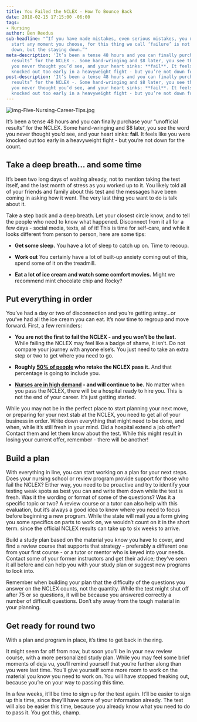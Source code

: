 ```yaml
---
title: You Failed the NCLEX - How To Bounce Back
date: 2018-02-15 17:15:00 -06:00
tags:
- Nursing
author: Ben Reedus
sub-headline: "“If you have made mistakes, even serious mistakes, you may have a fresh
  start any moment you choose, for this thing we call ‘failure’ is not the falling
  down, but the staying down.”"
meta-description: 'It’s been a tense 48 hours and you can finally purchase your “unofficial
  results” for the NCLEX -. Some hand-wringing and $8 later, you see the word that
  you never thought you’d see, and your heart sinks: **fail**. It feels like you were
  knocked out too early in a heavyweight fight - but you’re not down for the count.'
post-description: 'It’s been a tense 48 hours and you can finally purchase your “unofficial
  results” for the NCLEX -. Some hand-wringing and $8 later, you see the word that
  you never thought you’d see, and your heart sinks: **fail**. It feels like you were
  knocked out too early in a heavyweight fight - but you’re not down for the count.'
---
```


![img-Five-Nursing-Career-Tips.jpg](/blog/uploads/img-blog-failed-nclex.jpg)

It’s been a tense 48 hours and you can finally purchase your “unofficial results” for the NCLEX. Some hand-wringing and $8 later, you see the word you never thought you’d see, and your heart sinks: **fail**. It feels like you were knocked out too early in a heavyweight fight - but you’re not down for the count.

## Take a deep breath… and some time

It’s been two long days of waiting already, not to mention taking the test itself, and the last month of stress as you worked up to it. You likely told all of your friends and family about this test and the messages have been coming in asking how it went. The very last thing you want to do is talk about it.

Take a step back and a deep breath. Let your closest circle know, and to tell the people who need to know what happened. Disconnect from it all for a few days - social media, texts, all of it! This is time for self-care, and while it looks different from person to person, here are some tips:

* **Get some sleep.** You have a lot of sleep to catch up on. Time to recoup.

* **Work out** You certainly have a lot of built-up anxiety coming out of this, spend some of it on the treadmill.

* **Eat a lot of ice cream and watch some comfort movies.** Might we recommend mint chocolate chip and Rocky?

## Put everything in order

You’ve had a day or two of disconnection and you’re getting antsy...or you’ve had all the ice cream you can eat. It’s now time to regroup and move forward. First, a few reminders:

* **You are not the first to fail the NCLEX - and you won’t be the last.** While failing the NCLEX may feel like a badge of shame, it isn’t. Do not compare your journey with anyone else’s. You just need to take an extra step or two to get where you need to go.

* **Roughly [50% of people](https://www.ncsbn.org/Table_of_Pass_Rates_2017.pdf) who retake the NCLEX pass it.** And that percentage is going to include you.

* **[Nurses are in high demand](https://nurse.org/articles/nursing-demand-by-state/) - and will continue to be.** No matter when you pass the NCLEX, there will be a hospital ready to hire you. This is not the end of your career. It’s just getting started.

While you may not be in the perfect place to start planning your next move, or preparing for your next stab at the NCLEX, you need to get all of your business in order. Write down everything that might need to be done, and when, while it’s still fresh in your mind. Did a hospital extend a job offer? Contact them and let them know about the test. While this might result in losing your current offer, remember - there will be another!

## Build a plan

With everything in line, you can start working on a plan for your next steps. Does your nursing school or review program provide support for those who fail the NCLEX? Either way, you need to be proactive and try to identify your testing weak spots as best you can and write them down while the test is fresh. Was it the wording or format of some of the questions? Was it a specific topic or two? A review course or a tutor can also help with this evaluation, but it’s always a good idea to know where you need to focus before beginning a new program. While the state will mail you a form giving you some specifics on parts to work on, we wouldn’t count on it in the short term. since the official NCLEX results can take up to six weeks to arrive.

Build a study plan based on the material you know you have to cover, and find a review course that supports that strategy - preferably a different one from your first course  - or a tutor or mentor who is keyed into your needs. Contact some of your former instructors and get their advice; they’ve seen it all before and can help you with your study plan or suggest new programs to look into.

Remember when building your plan that the difficulty of the questions you answer on the NCLEX counts, not the quantity. While the test might shut off after 75 or so questions, it will be because you answered correctly a number of difficult questions. Don’t shy away from the tough material in your planning.

## Get ready for round two

With a plan and program in place, it’s time to get back in the ring.

It might seem far off from now, but soon you’ll be in your new review course, with a more personalized study plan. While you may feel some brief moments of deja vu, you’ll remind yourself that you’re further along than you were last time. You’ll give yourself some more room to work on the material you know you need to work on. You will have stopped freaking out, because you’re on your way to passing this time.

In a few weeks, it’ll be time to sign up for the test again. It’ll be easier to sign up this time, since they’ll have some of your information already. The test will also be easier this time, because you already know what you need to do to pass it. You got this, champ.